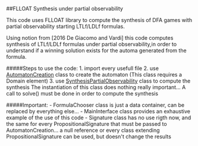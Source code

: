 ##FLLOAT Synthesis under partial observability

This code uses FLLOAT library to compute the synthesis of DFA games with partial observability starting LTLf/LDLf formulas.

Using notion from [2016 De Giacomo and Vardi] this code computes synthesis of LTLf/LDLf formulas under partial observability,in order to understand if a winning solution exists for the automa generated from the formula.

#####Steps to use the code:
	1. import every usefull file
	2. use 
[AutomatonCreation](https://github.com/LorenzoTuri/FLLOAT_Synthesis_Under_Partial_Observability/blob/master/src/main/java/SynthesisPartialObservability/AutomatonCreation.java)
		class to create the automaton
		(This class requires a Domain element)
	3. use 
[SynthesisPartialObservability](https://github.com/LorenzoTuri/FLLOAT_Synthesis_Under_Partial_Observability/blob/master/src/main/java/SynthesisPartialObservability/SynthesisPartialObservability.java)
		class to compute the synthesis
		The instantiation of this class does nothing really important...
		A call to solve() must be done in order to compute the synthesis
		
#####Important:
	- FormulaChooser class is just a data container, can be replaced by everything else...
	- MainInterface class provides an exhaustive example of the use of this code
	- Signature class has no use rigth now, and the same for every PropositionalSignature 
	  that must be passed to AutomatonCreation... a null reference or every class extending 
	  PropositionalSignature can be used, but doesn't change the results
	
